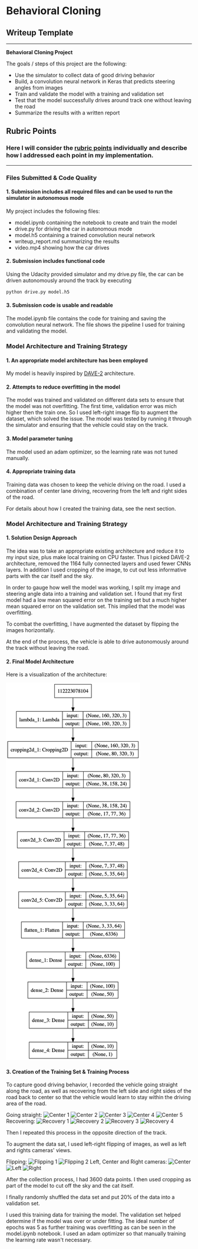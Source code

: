 # **Behavioral Cloning** 

## Writeup Template
---

**Behavioral Cloning Project**

The goals / steps of this project are the following:
* Use the simulator to collect data of good driving behavior
* Build, a convolution neural network in Keras that predicts steering angles from images
* Train and validate the model with a training and validation set
* Test that the model successfully drives around track one without leaving the road
* Summarize the results with a written report


[//]: # (Image References)

[model_plot]: ./model_plot.png "Model Architecture"
[recovery_1]: ./examples/recovery_1.png ""
[recovery_2]: ./examples/recovery_2.png ""
[recovery_3]: ./examples/recovery_3.png ""
[recovery_4]: ./examples/recovery_4.png ""
[center_1]: ./examples/center_1.png ""
[center_2]: ./examples/center_2.png ""
[center_3]: ./examples/center_3.png ""
[center_4]: ./examples/center_4.png ""
[center_5]: ./examples/center_5.png ""
[flipping_1]: ./examples/flipping_1.png ""
[flipping_2]: ./examples/flipping_2.png ""
[center]: ./examples/center.png ""
[left]: ./examples/left.png ""
[right]: ./examples/right.png ""

## Rubric Points
### Here I will consider the [rubric points](https://review.udacity.com/#!/rubrics/432/view) individually and describe how I addressed each point in my implementation.

---
### Files Submitted & Code Quality

#### 1. Submission includes all required files and can be used to run the simulator in autonomous mode

My project includes the following files:
* model.ipynb containing the notebook to create and train the model
* drive.py for driving the car in autonomous mode
* model.h5 containing a trained convolution neural network 
* writeup_report.md summarizing the results
* video.mp4 showing how the car drives

#### 2. Submission includes functional code
Using the Udacity provided simulator and my drive.py file, the car can be driven autonomously around the track by executing 
```sh
python drive.py model.h5
```

#### 3. Submission code is usable and readable

The model.ipynb file contains the code for training and saving the convolution neural network. The file shows the pipeline I used for training and validating the model.

### Model Architecture and Training Strategy

#### 1. An appropriate model architecture has been employed

My model is heavily inspired by [DAVE-2](https://devblogs.nvidia.com/deep-learning-self-driving-cars/) architecture.

#### 2. Attempts to reduce overfitting in the model

The model was trained and validated on different data sets to ensure that the model was not overfitting. The first time, validation error was mich higher then the train one. So I used left-right image flip to augment the dataset, which solved the issue.
The model was tested by running it through the simulator and ensuring that the vehicle could stay on the track.

#### 3. Model parameter tuning

The model used an adam optimizer, so the learning rate was not tuned manually.

#### 4. Appropriate training data

Training data was chosen to keep the vehicle driving on the road. I used a combination of center lane driving, recovering from the left and right sides of the road.

For details about how I created the training data, see the next section.

### Model Architecture and Training Strategy

#### 1. Solution Design Approach

The idea was to take an appropriate existing architecture and reduce it to my input size, plus make local training on CPU faster.
Thus I picked DAVE-2 architecture, removed the 1164 fully connected layers and used fewer CNNs layers. In addition I used cropping of the image, to cut out less informative parts with the car itself and the sky.

In order to gauge how well the model was working, I split my image and steering angle data into a training and validation set. I found that my first model had a low mean squared error on the training set but a much higher mean squared error on the validation set. This implied that the model was overfitting.

To combat the overfitting, I have augmented the dataset by flipping the images horizontally.

At the end of the process, the vehicle is able to drive autonomously around the track without leaving the road.

#### 2. Final Model Architecture

Here is a visualization of the architecture:

![Model Architecture][model_plot]

#### 3. Creation of the Training Set & Training Process

To capture good driving behavior, I recorded the vehicle going straight along the road, as well as recovering from the left side and right sides of the road back to center so that the vehicle would learn to stay within the driving area of the road.

Going straight:
![Center 1][center_1]
![Center 2][center_2]
![Center 3][center_3]
![Center 4][center_4]
![Center 5][center_5]
Recovering:
![Recovery 1][recovery_1]
![Recovery 2][recovery_2]
![Recovery 3][recovery_3]
![Recovery 4][recovery_4]

Then I repeated this process in the opposite direction of the track.

To augment the data sat, I used left-right flipping of images, as well as left and rights cameras' views.

Flipping:
![Flipping 1][flipping_1]
![Flipping 2][flipping_2]
Left, Center and Right cameras:
![Center][center]
![Left][left]
![Right][right]

After the collection process, I had 3600 data points. I then used cropping as part of the model to cut off the sky and the cat itself.

I finally randomly shuffled the data set and put 20% of the data into a validation set.

I used this training data for training the model. The validation set helped determine if the model was over or under fitting. The ideal number of epochs was 5 as further training was overfitting as can be seen in the model.ipynb notebook. I used an adam optimizer so that manually training the learning rate wasn't necessary.
